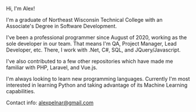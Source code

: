 Hi, I'm Alex!

I'm a graduate of Northeast Wisconsin Technical College with an Associate's Degree in Software Development.

I've been a professional programmer since August of 2020, working as the sole developer in our team. That means I'm QA, Project Manager, Lead Developer, etc. There, I work with .Net, C#, SQL, and JQuery/Javascript.

I've also contributed to a few other repositories which have made me familiar with PHP, Laravel, and Vue.js.

I'm always looking to learn new programming languages. Currently I'm most interested in learning Python and taking advantage of its Machine Learning capabilities.

Contact info: alexpelnar@gmail.com
